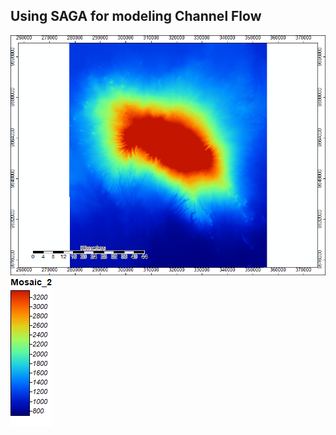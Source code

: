 ## Using SAGA for modeling Channel Flow

![Original Mosaic of SRTM data showing Mt. Kilimanjaro](mosaic_map.png)
![legend](mosaic_map_legend.png)
